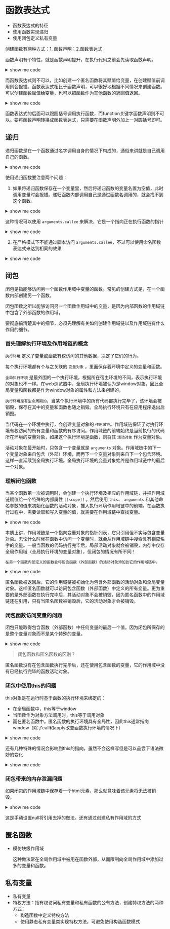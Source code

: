 # 函数表达式
- 函数表达式的特征
- 使用函数实现递归
- 使用闭包定义私有变量

创建函数有两种方式：1. 函数声明；2.函数表达式

函数声明有个特性，就是函数声明提升，在执行代码之前会先读取函数声明。
<details>
    <summary>show me code</summary>
    <pre>
        <code>
            console.log(test()) // say hi
            function test() {
                console.log('say hi')
            }
        </code>
    </pre>
</details>

而函数表达式则不可以，比如创建一个匿名函数将其赋值给变量，在创建赋值前调用则会报错。函数表达式相比于函数声明，可以很好地根据不同情况来创建函数。可以创建函数赋值给变量，也可以把函数作为其他函数的返回值返回。
<details>
    <summary>show me code</summary>
    <pre>
        <code>
            console.log(test()) // error 函数不存在
            let test = function() {
                console.log('say hi')
            }
        </code>
    </pre>
</details>

函数表达式的后面可以跟圆括号调用执行函数，而function关键字函数声明则不可以。要将函数声明转换成函数表达式，只需要在函数声明外加上一对圆括号即可。

## 递归
递归函数是在一个函数通过名字调用自身的情况下构成的，通俗来讲就是自己调用自己的函数。
<details>
    <summary>show me code</summary>
    <pre>
        <code>
           // 经典应用 递归阶乘函数
           function factorial(num) {
               if (num <= 1) {
                   return 1
               } else {
                   return num * factorial(num - 1)
               }   
           }
        </code>
    </pre>
</details>

使用递归函数要注意两个问题：
1. 如果将递归函数保存在一个变量里，然后将递归函数的变量名置为空值，此时调用变量时会报错。递归函数内部调用自己是通过函数名调用的，就会找不到这个函数。
<details>
    <summary>show me code</summary>
    <pre>
        <code>
           let createFactorial = factorial
           factorial = null
           createFactorial(3) // factorial is not a function
        </code>
    </pre>
</details>

这种情况可以使用 `arguments.callee` 来解决，它是一个指向正在执行函数的指针
<details>
    <summary>show me code</summary>
    <pre>
        <code>
           // 经典应用阶乘
           function factorial(num) {
               if (num <= 1) {
                   return 1
               } else {
                   return num * arguments.callee(num - 1)
               }   
           }
        </code>
    </pre>
</details>

2. 在严格模式下不能通过脚本访问 `arguments.callee`，不过可以使用命名函数表达式来达到相同的效果
<details>
    <summary>show me code</summary>
    <pre>
        <code>
           // 创建一个名为 f() 的命名函数表达式，然后赋值给变量
           let factorial = (function f(num) {
               if (num <= 1) {
                   return 1
               } else {
                   return num * f(num - 1)
               }   
           })
        </code>
    </pre>
</details>

## 闭包
闭包是指能够访问另一个函数作用域中变量的函数。常见的创建方式是，在一个函数内部创建另一个函数。

闭包函数之所以能够访问另一个函数作用域中的变量，是因为内部函数的作用域链中包含了外部函数的作用域。

要彻底搞清楚其中的细节，必须先理解有关如何创建作用域链以及作用域链有什么作用的细节。

### 首先理解执行环境及作用域链的概念

`执行环境` 定义了变量或函数有权访问的其他数据，决定了它们的行为。

每个执行环境都有个与之关联的 `变量对象` ，里面保存着环境中定义的变量和函数。

`全局执行环境` 是最外围的一个执行环境，根据所在宿主环境的不同，表示执行环境的对象也不一样。在web浏览器中，全局执行环境被认为是window对象，因此全局变量和函数都是作为window对象的属性和方法来创建的。

`执行环境是有生命周期的`，当某个执行环境中的所有代码都执行完毕了，该环境会被销毁，保存在其中的变量和函数也随之销毁。全局执行环境只有在应用程序退出后销毁。

当代码在一个环境中执行，会创建变量对象的 `作用域链`。作用域链保证了对执行环境有权访问的所有变量和函数的有序访问。作用域链的前端始终是当前执行的代码所在环境的变量对象，如果这个执行环境是函数，则将其 `活动对象` 作为变量对象。

活动对象在最开始时，只包含一个变量就是 `arguments` 对象。作用域链中的下一个变量对象来自包含（外部）环境，而再下一个变量对象则来自下一个包含环境。这样一直延续到全局执行环境。全局执行环境的变量对象始终是作用域链中的最后一个对象。

### 理解闭包函数
当某个函数第一次被调用时，会创建一个执行环境及相应的作用域链，并把作用域链赋值给一个特殊的内部属性 `[[scope]]` 。然后使用 `this`、 `arguments` 和其他命名参数的值来初始化函数的活动对象，推入执行环境作用域链中的前端。在函数执行过程中，需要读取和写入变量的值，就需要在作用域链中查找变量。

<details>
    <summary>show me code</summary>
    <pre>
        <code>
            function compare(value1, value2) {
                if (value1 < value2>) {
                    return -1
                } else if (value1 > value2) {
                    return 1
                } else {
                    return 0
               }
            }
            let result = compare(5, 10)
            // 第一次调用compare()时，会创建一个包含 this arguments value1和value2的活动对象
            // 全局执行环境的变量对象（包含this result compare）在compare()执行环境的作用域链中则处于第二位
            // 所以compare()执行环境中的作用域链有两层，第一层是函数自身的活动对象，第二层是全局执行环境的变量对象
        </code>
    </pre>
</details>

本质上讲，作用域链是一个指向变量对象的指针列表，它只引用但不实际包含变量对象。无论什么时候在函数中访问一个变量时，就会从作用域链中搜索具有相应名字的变量。一般当函数的代码执行完毕后，局部活动对象就会被销毁，内存中仅存全局作用域（全局执行环境的变量对象），但闭包的情况有所不同！

`在另一个函数内部定义的函数会将包含函数（外部函数）的活动对象添加到它的作用域链中。`
<details>
    <summary>show me code</summary>
    <pre>
        <code>
            function createComparisonFunction(propertyName) {
                return function(obj1, obj2) {
                    let value1 = obj1[propertyName]
                    let value2 = obj2[propertyName]
                    if (value1 < value2>) {
                        return -1
                    } else if (value1 > value2) {
                        return 1
                    } else {
                        return 0
                    }
                }
            }
            // 创建函数
            let compareNames = createComparisonFunction('name')
            // 调用函数
            let result = compareNames({name: 'jerry'}, {name: 'ally'})
            // 解除对匿名函数的引用 释放内存
            compareNames = null
        </code>
    </pre>
</details>

匿名函数被返回后，它的作用域链被初始化为包含外部函数的活动对象和全局变量对象。这样匿名函数就可以访问包含函数（外部函数）中定义的所有变量。更为重要的是外部函数在执行完毕后，其活动对象不会被销毁，因为匿名函数中的作用域链还在引用，只有当匿名函数被销毁后，它的活动对象才会被销毁。

### 闭包函数访问变量的问题
闭包只能取得包含函数（外部函数）中任何变量的最后一个值。因为闭包所保存的是整个变量对象而不是某个特殊的变量。
<details>
    <summary>show me code</summary>
    <pre>
        <code>
            function createFunctions() {
                let arr = []
                for(var i = 0; i < 10; i++) {
                    arr[i] = function() {
                        return i
                    }
                }
                return arr
            }
            console.log(createFunctions())
            // 返回一个函数数组，每个函数都保存着createFunctions的活动对象，i的最后一个值10
            // 如果想要每次返回i值，那么可以通过创建匿名函数，立即执行并返回，改造如下
            function createFunctions() {
                let arr = []
                for(var i = 0; i < 10; i++) {
                    arr[i] = (function(num) {
                        return num
                    })(i)
                }
                return arr
            }
        </code>
    </pre>
</details>

> 闭包函数和匿名函数的区别？

匿名函数没有在包含函数执行完毕后，还在使用包含函数的变量，它的作用域中没有已经执行完毕的函数活动对象。

### 闭包中使用this的问题

this对象是在运行时基于函数的执行环境来绑定的：

- 在全局函数中，this等于window
- 当函数作为对象方法调用时，this等于调用对象
- 而在匿名函数中，匿名函数的执行环境具有全局性，因此this通常指向window（除了call和apply改变函数执行环境的情况下）

<details>
    <summary>show me code</summary>
    <pre>
        <code>
            let name = 'this window'
            let obj = {
                name: 'my obj',
                getName: function () {
                    return function() {
                        return this.name
                    }
                }
            }
            console.log(obj.getName()()) // 'this window' 非严格模式下
            /*
            * 为什么匿名函数没有取得其包含作用域的this对象呢？
            * 因为每个函数在被调用时，其活动对象都会取得两个特殊变量，this和arguments。内部函数在搜索这两个变量时，只会搜索到其活动对象为止，因此永远不会直接访问外部函数中的这两个变量。
            * 不过把外部作用域中的this对象保存在一个闭包可以访问到的变量里，就可以让闭包访问该对象了
            */
            let name = 'this window'
            let obj = {
                name: 'my obj',
                getName: function () {
                    let that = this
                    return function() {
                        return that.name
                    }
                }
            }
            console.log(obj.getName()()) // 'my obj'
        </code>
    </pre>
</details>

还有几种特殊的情况会影响到this的指向，虽然不会这样写但是可以品尝下语法微妙的变化

<details>
    <summary>show me code</summary>
    <pre>
        <code>
           let name = 'this window'
           let obj = {
               name: 'my obj',
               getName: function() {
                   return this.name
               }
           }
           obj.getName() // 'my obj'
           (obj.getName)() // 'my obj'
           (obj.getName = obj.getName)() // 'this window'  非严格模式下
        </code>
    </pre>
</details>    

### 闭包带来的内存泄漏问题

如果闭包的作用域链中保存着一个html元素，那么就意味着该元素将无法被销毁。
<details>
    <summary>show me code</summary>
    <pre>
        <code>
           function assignHandler() {
               let element = document.getElementById('someElement')
               element.onClick = fucntion () {
                   alert(element.id)
               }
           }
           // 改造一下
           function assignHandler() {
               let element = document.getElementById('someElement')
               let id = element.id
               element.onClick = fucntion () {
                   alert(id)
               }
               element = null
           }
        </code>
    </pre>
</details>    

这是手动设置null将引用去掉的做法。还有通过创建私有作用域的方式

## 匿名函数

- 模仿块级作用域

    这种做法常在全局作用域中被用在函数外部，从而限制向全局作用域中添加过多的变量和函数。

## 私有变量

- 私有变量
- 特权方法：指有权访问私有变量和私有函数的公有方法，创建特权方法的两种方式：
    - 构造函数中定义特权方法
    - 使用静态私有变量类实现特权方法，可避免使用构造函数模式